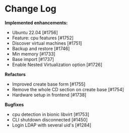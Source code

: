 # Change Log

**Implemented enhancements:**

- Ubuntu 22.04 [\#1756]
- Feature: cpu features [\#1752]
- Discover virtual machines [\#1751]
- Backup and restore [\#1746]
- Min memory [\#1733]
- Base import [\#1737]
- Enable Nested Virtualization option [\#1726]

**Refactors**

- Improved create base form [\#1755]
- Remove the whole CD section on create base [\#1754]
- Hardware setup in frontend [\#1738]

**Bugfixes**

- cpu detection in bionic libvirt [\#1753]
- CLI shutdown disconnected [\#1450]
- Login LDAP with several uid's [\#1284]


